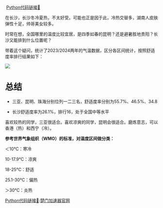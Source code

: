 ​

 [Python代码链接🔗](https://github.com/Leon0Xx/DataAnalysis/blob/main/comfort_temp_analisyst.py "Python代码链接🔗")

在长沙，长沙冬冷夏热，不太好受。可能也正是因于此，冷热交替多，湖南人皮肤弹性十足，帅哥美女较多。

时常在想，全国哪里的温度比较宜居，是四季如春的昆明？还是避暑胜地贵阳？长沙又能排到什么位置呢？

带着这个疑问，统计了2023/2024两年的气温数据，区分各区间统计，按照舒适度率排行结果如下：

![](https://i-blog.csdnimg.cn/direct/0e4fe7f89c7e4e56aa413ca344691f8b.png)

# 总结

* 三亚、昆明、珠海分别位列一二三名，舒适度率分别为55.7%、46.5%、34.8

* 长沙舒适度率为26.1%，排行16，处于全国中等水平

喜欢较热的同学，三亚很适合。喜欢凉爽的同学，昆明会很适合。磨炼意志，可以香港（热）和西宁（冷）。

**参考世界气象组织（WMO）的标准，对温度区间做分类：**

＜10℃：寒冷

10-17.9℃：凉爽

18-25℃：舒适

25.1-30℃：偏热

＞30℃：炎热

[Python代码链接🔗](https://github.com/Leon0Xx/DataAnalysis/blob/main/comfort_temp_analisyst.py "Python代码链接🔗"):[楚门加速器官网](https://chuanggeye.com)

​

